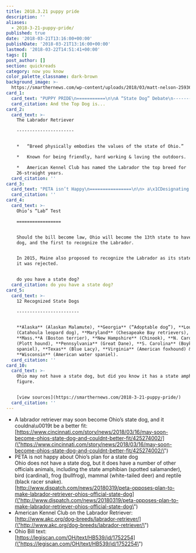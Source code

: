 ```yaml
---
title: 2018.3.21 puppy pride
description: ''
aliases:
  - 2018-3-21-puppy-pride/
published: true
date: '2018-03-21T13:16:00+00:00'
publishDate: '2018-03-21T13:16:00+00:00'
lastmod: '2018-03-22T14:51:41+00:00'
tags: []
post_author: []
section: quickreads
category: now you know
color_palette_classname: dark-brown
background_image: >-
  https://smarthernews.com/wp-content/uploads/2018/03/matt-nelson-259365-unsplash-scaled.jpg
card_1:
  card_text: "PUPPY PRIDE\n===========\n\nA “State Dog” Debate\n--------------------\n\n> a\x1CWe looked at what breeds would represent Ohio the best and came to a pretty quick decision.a\x1D\n> \n> State Rep. Jeffery Rezabek (R-Clayton), Cincinnati Enquirer, Mar 16, 2018\n\nAnd the Top Dog is..."
  card_citation: And the Top Dog is...
card_2:
  card_text: >-
    The Labrador Retriever

    ----------------------


    *   “Breed physically embodies the values of the state of Ohio.”

    *   Known for being friendly, hard working & loving the outdoors.

    *   American Kennel Club has named the Labrador the top breed for
    26-straight years.
  card_citation: ''
card_3:
  card_text: "PETA isn’t Happy\n================\n\n> a\x1CDesignating a specific breed as Ohioa\x19s state dog would increase the demand for purebred dogs and entice puppy mills to churn out litters of them.”\n> \n> Ingrid Newkirk, PETA president"
  card_citation: ''
card_4:
  card_text: >-
    Ohio’s “Lab” Test

    =================


    Should the bill become law, Ohio will become the 13th state to have a state
    dog, and the first to recognize the Labrador.


    In 2015, Maine also proposed to recognize the Labrador as its state dog, but
    it was rejected.


    do you have a state dog?
  card_citation: do you have a state dog?
card_5:
  card_text: >-
    12 Recognized State Dogs

    ------------------------


    **Alaska** (Alaskan Malamute), **Georgia** (“Adoptable dog”), **Louisiana**
    (Catahoula leopard dog), **Maryland** (Chesapeake Bay retrievers),
    **Mass.**A (Boston terrier), **New Hampshire** (Chinook), **N. Carolina**
    (Plott hound), **Pennsylvania** (Great Dane), **S. Carolina** (Boykin
    spaniel), **Texas** (Blue Lacy), **Virginia** (American foxhound) &
    **Wisconsin** (American water spaniel).
  card_citation: ''
card_10:
  card_text: >-
    Ohio may not have a state dog, but did you know it has a state amphibian? Go
    figure.


    [view sources](https://smarthernews.com/2018-3-21-puppy-pride/)
  card_citation: ''
---
```

*   A labrador retriever may soon become Ohio’s state dog, and it couldna\\u0019t be a better fit: [https://www.cincinnati.com/story/news/2018/03/16/may-soon-become-ohios-state-dog-and-couldnt-better-fit/425274002/](\"https://www.cincinnati.com/story/news/2018/03/16/may-soon-become-ohios-state-dog-and-couldnt-better-fit/425274002/\")
*   PETA is not happy about Ohio’s plan for a state dog  
    Ohio does not have a state dog, but it does have a number of other officials animals, including the state amphibian (spotted salamander), bird (cardinal), frog (bullfrog), mammal (white-tailed deer) and reptile (black racer snake).  
    [http://www.dispatch.com/news/20180319/peta-opposes-plan-to-make-labrador-retriever-ohios-official-state-dog](\"http://www.dispatch.com/news/20180319/peta-opposes-plan-to-make-labrador-retriever-ohios-official-state-dog\")
*   American Kennel Club on the Labrador Retriever:  
    [http://www.akc.org/dog-breeds/labrador-retriever/](\"http://www.akc.org/dog-breeds/labrador-retriever/\")
*   Ohio Bill text:  
    [https://legiscan.com/OH/text/HB539/id/1752254](\"https://legiscan.com/OH/text/HB539/id/1752254\")